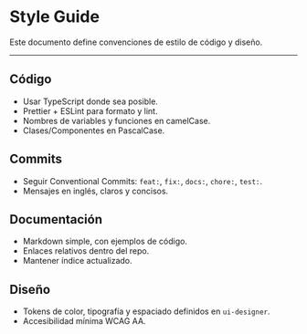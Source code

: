 ﻿# Style Guide

Este documento define convenciones de estilo de código y diseño.

---

## Código
- Usar TypeScript donde sea posible.
- Prettier + ESLint para formato y lint.
- Nombres de variables y funciones en camelCase.
- Clases/Componentes en PascalCase.

## Commits
- Seguir Conventional Commits: `feat:`, `fix:`, `docs:`, `chore:`, `test:`.
- Mensajes en inglés, claros y concisos.

## Documentación
- Markdown simple, con ejemplos de código.
- Enlaces relativos dentro del repo.
- Mantener índice actualizado.

## Diseño
- Tokens de color, tipografía y espaciado definidos en `ui-designer`.
- Accesibilidad mínima WCAG AA.
